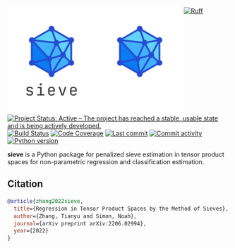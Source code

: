 <img src="docs/source/_static/sieve-light.png#gh-light-mode-only" width="200" align="left" alt="sieve logo"></img>
<img src="docs/source/_static/sieve-dark.png#gh-dark-mode-only" width="200" align="left" alt="sieve logo"></img>

[![Ruff](https://img.shields.io/endpoint?url=https://raw.githubusercontent.com/astral-sh/ruff/main/assets/badge/v2.json)](https://github.com/astral-sh/ruff)
[![Project Status: Active – The project has reached a stable, usable state and is being actively developed.](https://www.repostatus.org/badges/latest/active.svg)](https://www.repostatus.org/#active)
[![Build Status](https://github.com/jordandeklerk/sieve/actions/workflows/test.yml/badge.svg)](https://github.com/jordandeklerk/sieve/actions/workflows/test.yml)
[![Code Coverage](https://codecov.io/gh/jordandeklerk/sieve/branch/main/graph/badge.svg)](https://codecov.io/gh/jordandeklerk/sieve)
[![Last commit](https://img.shields.io/github/last-commit/jordandeklerk/sieve)](https://github.com/jordandeklerk/sieve/graphs/commit-activity)
[![Commit activity](https://img.shields.io/github/commit-activity/m/jordandeklerk/sieve)](https://github.com/jordandeklerk/sieve/graphs/commit-activity)
[![Python version](https://img.shields.io/badge/3.10%20%7C%203.11%20%7C%203.12%20%7C%203.13-blue?logo=python&logoColor=white)](https://www.python.org/)

__sieve__ is a Python package for penalized sieve estimation in tensor product spaces for non-parametric regression and classification estimation.

## Citation

```bibtex
@article{zhang2022sieve,
  title={Regression in Tensor Product Spaces by the Method of Sieves},
  author={Zhang, Tianyu and Simon, Noah},
  journal={arXiv preprint arXiv:2206.02994},
  year={2022}
}
```
